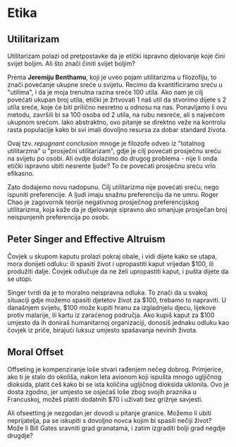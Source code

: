 # Etika

## Utilitarizam

Utilitarizam polazi od pretpostavke da je etički ispravno djelovanje koje čini svijet boljim. Ali što znači činiti svijet boljim?

Prema **Jeremiju Benthamu**, koji je uveo pojam utilitarizma u filozofiju, to znači povećanje ukupne sreće u svijetu. Recimo da kvantificiramo sreću u "utilima", i da je moja trenutna razina sreće 100 utila. Ako nam je cilj povećati ukupan broj utila, etički je žrtvovati 1 naš util da stvorimo dijete s 2 utila sreće, koje će biti prilično nesretno u odnosu na nas. Ponavljamo li ovu metodu, završili bi sa 100 osoba od 2 utila, na rubu nesreće, ali s najvećom ukupnom srećom. Iako abstraktno, ovo pitanje se direktno veže na kontrolu rasta populacije kako bi svi imali dovoljno resursa za dobar standard života.

Ovaj tzv. *repugnant conclusion* mnoge je filozofe odveo iz "totalnog utilitarzma" u "prosječni utilitarizam", gdje je cilj povećati prosječnu sreću na svijetu po osobi. Ali ovdje dolazimo do drugog problema - nije li onda etički ispravno ubiti nesrente ljude? To će povećati prosječnu sreću vrlo efikasno.

Zato dodajemo novu nadopunu. Cilj utilitarizma nije povećati sreću, nego ispuniti preferencije. A ljudi imaju snažnu preferenciju da ne umru. Roger Chao je zagovornik teorije negativnog prosječnog preferencijskog utilitarizma, koja kaže da je djelovanje sipravno ako smanjuje prosječan broj neispunjenih preferencija po osobi.

## Peter Singer and Effective Altruism

Čovjek u skupom kaputu prolazi pokraj obale, i vidi dijete kako se utapa, mora donijeti odluku: ili spasiti život i upropastiti kaput vrijedan $100, ili produžiti dalje. Čovjek odlučuje da ne želi upropastiti kaput, i pušta dijete da se utopi.

Singer tvrdi da je to moralno neispravna odluka. To znači da u svakoj situaciji gdje možemo spasiti djetetov život za $100, trebamo to napraviti. U današnjem svijetu, $100 može kupiti hranu za izgladnjelu djecu, lijekove protiv malarije, ili kartu iz zaraćenog područja. Ako kupiš kaput za $100 umjesto da ih doniraš humanitarnoj organizaciji, donosiš jednaku odluku kao čovjek iz priče, birajući luksuz umjesto spašavanja nevinih života.

## Moral Offset

Offseting je kompenziranje loše stvari rađenjem nečeg dobrog. Primjerice, ako ti je stalo do okoliša, nakon leta avionom koji ispušta mnogo ugljičnog dioksida, platit ćeš kako bi se ista količina ugljičnog dioksida uklonila. Ovo je dosta zgodno, jer umjesto se osjećaš loše zbog svojih praznika u Francuskoj, možeš platiti dodatnih $70 i uživati bez grižnje savjesti.

Ali ofseetting je nezgodan jer dovodi u pitanje granice. Možemo li ubiti neprijatelja, pa se iskupiti s dovoljno novca kojim bi spasili nečiji život? Može li Bill Gates sravniti grad granatama, i zatim izgraditi bolji grad negdje drugdje?

